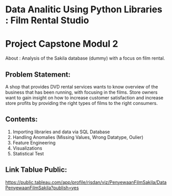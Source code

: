 # Data Analitic Using Python Libraries : Film Rental Studio
# Project Capstone Modul 2

About : Analysis of the Sakila database (dummy) with a focus on film rental.

## Problem Statement:
A shop that provides DVD rental services wants to know overview of the business that has been running, with focusing in the films. Store owners want to gain insight on how to increase customer satisfaction and increase store profits by providing the right types of films to the right consumers.

## Contents:
1. Importing libraries and data via SQL Database
2. Handling Anomalies (Missing Values, Wrong Datatype, Oulier)
3. Feature Engineering
4. Visualizations
5. Statistical Test

## Link Tablue Public:
https://public.tableau.com/app/profile/risdan/viz/PenyewaanFilmSakila/DataPenyewaanFilmSakila?publish=yes
